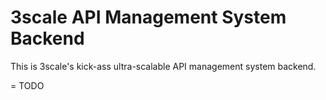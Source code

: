 # 3scale API Management System Backend

This is 3scale's kick-ass ultra-scalable API management system backend.

= TODO

